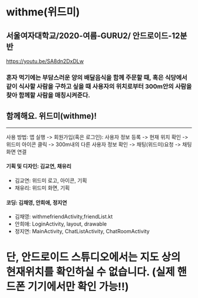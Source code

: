 withme(위드미)
=============
서울여자대학교/2020-여름-GURU2/ 안드로이드-12분반
-------------
https://youtu.be/SA8dn2DxDLw

### 혼자 먹기에는 부담스러운 양의 배달음식을 함께 주문할 때, 혹은 식당에서 같이 식사할 사람을 구하고 싶을 때 사용자의 위치로부터 300m안의 사람을 찾아 함께할 사람을 매칭시켜준다. 
## 함께해요. 위드미(withme)!  
<hr/>
사용 방법: 앱 실행 -> 회원가입(혹은 로그인): 사용자 정보 등록 -> 현재 위치 확인 -> 위드미 아이콘 클릭 -> 300m내의 다른 사용자 정보 확인 -> 채팅(위드미)요청 -> 채팅화면 연결   

#### 기획 및 디자인: 김교연, 채유리
+ 김교연: 위드미 로고, 아이콘, 기획
+ 채유리: 위드미 화면, 기획

#### 코딩: 김채영, 안희애, 정지연
+ 김채영: withmefriendActivity,friendList.kt 
+ 안희애: LoginActivity, layout, drawable
+ 정지연: MainActivity, ChatListActivity, ChatRoomActivity

# 단, 안드로이드 스튜디오에서는 지도 상의 현재위치를 확인하실 수 없습니다. (실제 핸드폰 기기에서만 확인 가능!!) 

